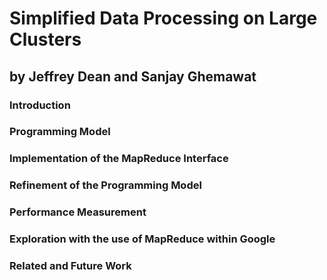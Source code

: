 # Simplified Data Processing on Large Clusters

## by Jeffrey Dean and Sanjay Ghemawat

### Introduction

### Programming Model

### Implementation of the MapReduce Interface

### Refinement of the Programming Model

### Performance Measurement

### Exploration with the use of MapReduce within Google

### Related and Future Work